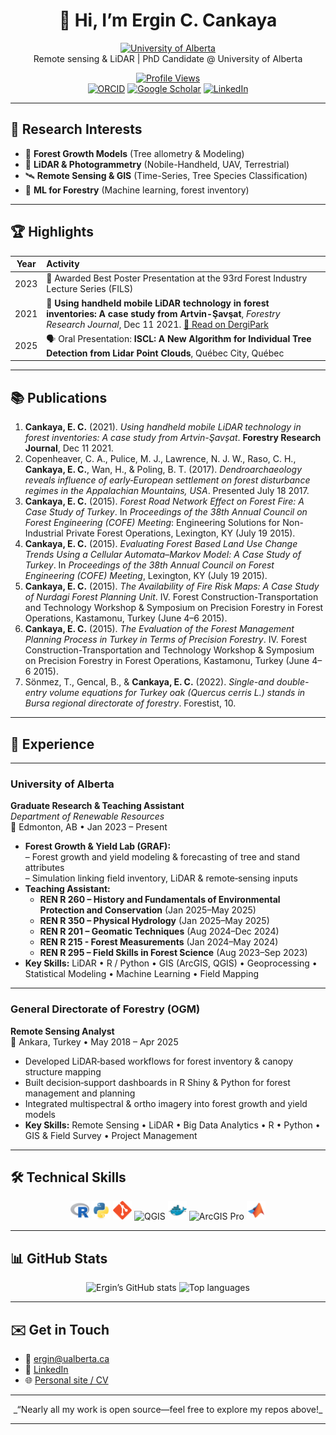 <!--
  README.md for ergin…/ergincagataycankaya
  -> renders at https://ergincagataycankaya.github.io/
-->

<div align="center">

# 👋 Hi, I’m Ergin C. Cankaya

[![University of Alberta][ualberta-badge]][ualberta]  
Remote sensing & LiDAR | PhD Candidate @ University of Alberta

[![Profile Views][views-shield]][your-profile]  
[![ORCID][orcid-shield]][orcid] [![Google Scholar][gscholar-shield]][gscholar] [![LinkedIn][linkedin-shield]][linkedin]

</div>

---

## 🎯 Research Interests

- 🌲 **Forest Growth Models** (Tree allometry & Modeling)  
- 🚁 **LiDAR & Photogrammetry** (Nobile-Handheld, UAV, Terrestrial)  
- 🛰️ **Remote Sensing & GIS** (Time-Series, Tree Species Classification)  
- 🤖 **ML for Forestry** (Machine learning, forest inventory)

---

## 🏆 Highlights

| Year | Activity                                           |
|:----:|:---------------------------------------------------|
| 2023 | 🏅 Awarded Best Poster Presentation at the 93rd Forest Industry Lecture Series (FILS) |
| 2021 | 📄 **Using handheld mobile LiDAR technology in forest inventories: A case study from Artvin-Şavşat**, *Forestry Research Journal*, Dec 11 2021. [🔗 Read on DergiPark](https://dergipark.org.tr/tr/pub/ogmoad/article/1016879) |
| 2025 | 🗣 Oral Presentation: **ISCL: A New Algorithm for Individual Tree Detection from Lidar Point Clouds**, Québec City, Québec |

---

## 📚 Publications <a name="publications"></a>

1. **Cankaya, E. C.** (2021). *Using handheld mobile LiDAR technology in forest inventories: A case study from Artvin-Şavşat*. **Forestry Research Journal**, Dec 11 2021.  
2. Copenheaver, C. A., Pulice, M. J., Lawrence, N. J. W., Raso, C. H., **Cankaya, E. C.**, Wan, H., & Poling, B. T. (2017). *Dendroarchaeology reveals influence of early‐European settlement on forest disturbance regimes in the Appalachian Mountains, USA*. Presented July 18 2017.  
3. **Cankaya, E. C.** (2015). *Forest Road Network Effect on Forest Fire: A Case Study of Turkey*. In *Proceedings of the 38th Annual Council on Forest Engineering (COFE) Meeting*: Engineering Solutions for Non-Industrial Private Forest Operations, Lexington, KY (July 19 2015).  
4. **Cankaya, E. C.** (2015). *Evaluating Forest Based Land Use Change Trends Using a Cellular Automata–Markov Model: A Case Study of Turkey*. In *Proceedings of the 38th Annual Council on Forest Engineering (COFE) Meeting*, Lexington, KY (July 19 2015).  
5. **Cankaya, E. C.** (2015). *The Availability of Fire Risk Maps: A Case Study of Nurdagi Forest Planning Unit*. IV. Forest Construction-Transportation and Technology Workshop & Symposium on Precision Forestry in Forest Operations, Kastamonu, Turkey (June 4–6 2015).  
6. **Cankaya, E. C.** (2015). *The Evaluation of the Forest Management Planning Process in Turkey in Terms of Precision Forestry*. IV. Forest Construction-Transportation and Technology Workshop & Symposium on Precision Forestry in Forest Operations, Kastamonu, Turkey (June 4–6 2015).  
7. Sönmez, T., Gencal, B., & **Cankaya, E. C.** (2022). *Single-and double-entry volume equations for Turkey oak (Quercus cerris L.) stands in Bursa regional directorate of forestry*. Forestist, 10.  

---

## 💼 Experience

---

### University of Alberta  
**Graduate Research & Teaching Assistant**  
*Department of Renewable Resources*  
📍 Edmonton, AB • Jan 2023 – Present  
- **Forest Growth & Yield Lab (GRAF):**  
  – Forest growth and yield modeling & forecasting of tree and stand attributes   
  – Simulation linking field inventory, LiDAR & remote‐sensing inputs  
- **Teaching Assistant:**  
  - **REN R 260 – History and Fundamentals of Environmental Protection and Conservation** (Jan 2025–May 2025)  
  - **REN R 350 – Physical Hydrology** (Jan 2025–May 2025)  
  - **REN R 201 – Geomatic Techniques** (Aug 2024–Dec 2024)
  - **REN R 215 - Forest Measurements** (Jan 2024–May 2024)  
  - **REN R 295 – Field Skills in Forest Science** (Aug 2023–Sep 2023)  
- **Key Skills:** LiDAR • R / Python • GIS (ArcGIS, QGIS) • Geoprocessing • Statistical Modeling • Machine Learning • Field Mapping  

---

### General Directorate of Forestry (OGM)  
**Remote Sensing Analyst**  
📍 Ankara, Turkey • May 2018 – Apr 2025  
- Developed LiDAR‐based workflows for forest inventory & canopy structure mapping  
- Built decision‐support dashboards in R Shiny & Python for forest management and planning  
- Integrated multispectral & ortho imagery into forest growth and yield models  
- **Key Skills:** Remote Sensing • LiDAR • Big Data Analytics • R • Python • GIS & Field Survey • Project Management  

---

## 🛠️ Technical Skills

<p align="center">
  <img height="30" src="https://raw.githubusercontent.com/devicons/devicon/master/icons/r/r-original.svg"        alt="R" />
  <img height="30" src="https://raw.githubusercontent.com/devicons/devicon/master/icons/python/python-original.svg" alt="Python" />
  <img height="30" src="https://raw.githubusercontent.com/devicons/devicon/master/icons/git/git-original.svg"      alt="Git" />
  <img height="30" src="https://raw.githubusercontent.com/devicons/devicon/master/icons/qgis/qgis-original.svg" alt="QGIS" />
  <img height="30" src="https://raw.githubusercontent.com/devicons/devicon/master/icons/docker/docker-original.svg"  alt="Docker" />
  <!-- ArcGIS Pro logo (hosted by Esri) -->
  <img height="30" src="https://raw.githubusercontent.com/devicons/devicon/master/icons/arcgis-pro/arcgis-pro-original.svg" alt="ArcGIS Pro" />
  <!-- MATLAB logo -->
  <img height="30" src="https://raw.githubusercontent.com/devicons/devicon/master/icons/matlab/matlab-original.svg"  alt="MATLAB" />
</p>

---


## 📊 GitHub Stats

<p align="center">
  <img src="https://github-readme-stats.vercel.app/api?username=ergincagataycankaya&show_icons=true&theme=dark" alt="Ergin’s GitHub stats" />
  <img src="https://github-readme-stats.vercel.app/api/top-langs/?username=ergincagataycankaya&layout=compact&theme=dark" alt="Top languages" />
</p>

---

## ✉️ Get in Touch

- 📧 ergin@ualberta.ca  
- 🔗 [LinkedIn][linkedin]  
- 🌐 [Personal site / CV][cv]  

---

<div align="center">
_“Nearly all my work is open source—feel free to explore my repos above!_  
</div>

---

<!-- Badges & links -->
[ualberta]: https://www.ualberta.ca/  
[ualberta-badge]: https://img.shields.io/badge/University%20of%20Alberta-00529B?style=flat&logo=University%20of%20Alberta  
[views-shield]: https://komarev.com/ghpvc/?username=ergincagataycankaya&color=blue  
[your-profile]: https://github.com/ergincagataycankaya  
[orcid]: https://orcid.org/0000-0003-2553-8707  
[orcid-shield]: https://img.shields.io/badge/ORCID-0000--0003--2553--8707-1EBBEE?logo=orcid  
[gscholar]: https://scholar.google.com/citations?user=0uLZ3mEAAAAJ&hl=en&authuser=2  
[gscholar-shield]: https://img.shields.io/badge/Google%20Scholar-4055F1?logo=googlescholar  
[linkedin]: https://linkedin.com/in/ergincagataycankaya  
[linkedin-shield]: https://img.shields.io/badge/LinkedIn-Ergin%20%C3%87ankaya-0A66C2?logo=linkedin  
[cv]: https://your-personal-site.com/cv.pdf  

